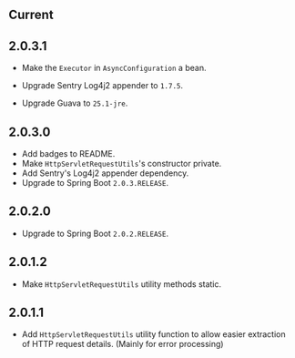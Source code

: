 ## Current

## 2.0.3.1

* Make the `Executor` in `AsyncConfiguration` a bean.


* Upgrade Sentry Log4j2 appender to `1.7.5`.
* Upgrade Guava to `25.1-jre`.

## 2.0.3.0

* Add badges to README.
* Make `HttpServletRequestUtils`'s constructor private.
* Add Sentry's Log4j2 appender dependency.
* Upgrade to Spring Boot `2.0.3.RELEASE`.

## 2.0.2.0

* Upgrade to Spring Boot `2.0.2.RELEASE`.

## 2.0.1.2

* Make `HttpServletRequestUtils` utility methods static.

## 2.0.1.1

* Add `HttpServletRequestUtils` utility function to allow easier extraction of HTTP request details. (Mainly for error processing)
